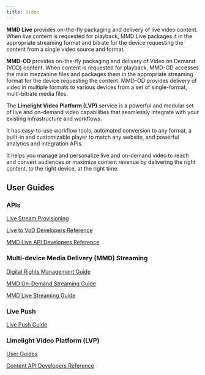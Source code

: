 ```yaml
---
title: Video
---
```

 <!--The **Limelight Video Platform (LVP)** helps customers manage all their video content. LVP lets customers upload media for publishing, add custom metadata, select thumbnails, trim video clips, add and manage closed caption files, create and schedule custom playlists, and insert advertising cue points. Customers can create custom encoding profiles that automatically convert media to multi-bitrate, multi-resolution formats including HLS, DASH, and MSS for playback on desktop browsers, Apple iOS, and Android devices. It also includes analytics that help Customers understand the consumption of their video Content. -->

**MMD Live** provides on-the-fly packaging and delivery of live video content. When live content is requested for playback, MMD Live packages it in the appropriate streaming format and bitrate for the device requesting the content from a single video source and format.

**MMD-OD** provides on-the-fly packaging and delivery of Video on Demand (VOD) content. When content is requested for playback, MMD-OD accesses the main mezzanine files and packages them in the appropriate streaming format for the device requesting the content. MMD-OD provides delivery of video in multiple formats to various devices from a set of single-format, multi-bitrate media files.

The **Limelight Video Platform (LVP)** service is a powerful and modular set of live and on-demand video capabilities that seamlessly integrate with your existing infrastructure and workflows.

It has easy-to-use workflow tools, automated conversion to any format, a built-in and customizable player to match any website, and powerful analytics and integration APIs.

It helps you manage and personalize live and on-demand video to reach and convert audiences or maximize content revenue by delivering the right content, to the right device, at the right time.

## User Guides
### APIs
[Live Stream Provisioning](https://support.limelight.com/public/openapi/live-stream-provisioning/index.html)

[Live to VoD Developers Reference](/delivery/video/apis/live_to_vod)

[MMD Live API Developers Reference](/delivery/video/apis/mmd)

### Multi-device Media Delivery (MMD) Streaming
[Digital Rights Management Guide](/delivery/video/drm)

[MMD On-Demand Streaming Guide](/delivery/video/mmd_od)

[MMD Live Streaming Guide](/delivery/video/mmd_live)

### Live Push
[Live Push Guide](/delivery/video/live_push)

### Limelight Video Platform (LVP)
[User Guides](https://support.limelight.com/public/en/Default.htm#Video/Video%20-%20Platform/Guide/Limelight%20Video%20Platform.htm)

[Content API Developers Reference](https://support.limelight.com/public/en/Content/Resources/PDF/Content%20API%20Developers%20Reference.pdf)
